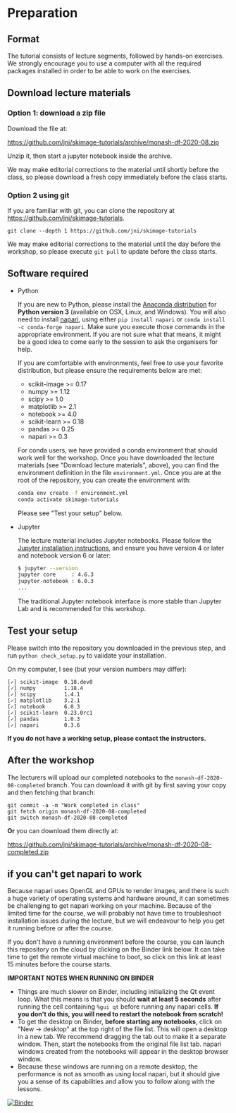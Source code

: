 # Preparation

## Format

The tutorial consists of lecture segments, followed by hands-on
exercises. We strongly encourage you to use a computer with all the
required packages installed in order to be able to work on the exercises.

## Download lecture materials

### Option 1: download a zip file

Download the file at:

https://github.com/jni/skimage-tutorials/archive/monash-df-2020-08.zip

Unzip it, then start a jupyter notebook inside the archive.

We may make editorial corrections to the material until shortly before the
class, so please download a fresh copy immediately before the class starts.

### Option 2 using git

If you are familiar with git, you can clone the repository at
https://github.com/jni/skimage-tutorials.

```
git clone --depth 1 https://github.com/jni/skimage-tutorials
```

We may make editorial corrections to the material until the day before
the workshop, so please execute `git pull` to update before the class starts.

## Software required

- Python

  If you are new to Python, please install the
  [Anaconda distribution](https://www.anaconda.com/distribution/) for
  **Python version 3** (available on OSX, Linux, and Windows).
  You will also need to install [napari](https://napari.org), using
  either `pip install napari` or `conda install -c conda-forge napari`.
  Make sure you execute those commands in the appropriate environment. If you
  are not sure what that means, it might be a good idea to come early to the
  session to ask the organisers for help.

  If you are comfortable with environments, feel free to use your favorite
  distribution, but please ensure the requirements below are met:

  - scikit-image >= 0.17
  - numpy >= 1.12
  - scipy >= 1.0
  - matplotlib >= 2.1
  - notebook >= 4.0
  - scikit-learn >= 0.18
  - pandas >= 0.25
  - napari >= 0.3

  For conda users, we have provided a conda environment that should work well
  for the workshop. Once you have downloaded the lecture materials (see
  "Download lecture materials", above), you can find the environment definition
  in the file `environment.yml`. Once you are at the root of the repository,
  you can create the environment with:

  ```bash
  conda env create -f environment.yml
  conda activate skimage-tutorials
  ```

  Please see "Test your setup" below.

- Jupyter

  The lecture material includes Jupyter notebooks.  Please follow the
  [Jupyter installation instructions](http://jupyter.readthedocs.io/en/latest/install.html),
  and ensure you have version 4 or later and notebook version 6 or later:

  ```bash
  $ jupyter --version
  jupyter core     : 4.6.3
  jupyter-notebook : 6.0.3
  ...
  ```

  The traditional Jupyter notebook interface is more stable than Jupyter Lab and is recommended for this workshop.

## Test your setup

Please switch into the repository you downloaded in the previous step,
and run `python check_setup.py` to validate your installation.

On my computer, I see (but your version numbers may differ):

```
[✓] scikit-image  0.18.dev0
[✓] numpy         1.18.4
[✓] scipy         1.4.1
[✓] matplotlib    3.2.1
[✓] notebook      6.0.3
[✓] scikit-learn  0.23.0rc1
[✓] pandas        1.0.3
[✓] napari        0.3.6
```

**If you do not have a working setup, please contact the instructors.**

## After the workshop

The lecturers will upload our completed notebooks to the
`monash-df-2020-08-completed` branch. You can download it with git by first
saving your copy and then fetching that branch:

```
git commit -a -m "Work completed in class"
git fetch origin monash-df-2020-08-completed
git switch monash-df-2020-08-completed
```

**Or** you can download them directly at:

https://github.com/jni/skimage-tutorials/archive/monash-df-2020-08-completed.zip

## if you can't get napari to work

Because napari uses OpenGL and GPUs to render images, and there is such a huge
variety of operating systems and hardware around, it can sometimes be
challenging to get napari working on your machine. Because of the limited time
for the course, we will probably not have time to troubleshoot installation
issues during the lecture, but we will endeavour to help you get it running
before or after the course.

If you don't have a running environment before the course, you can launch this
repository on the cloud by clicking on the Binder link below. It can take time
to get the remote virtual machine to boot, so click on this link at least 15
minutes before the course starts.

**IMPORTANT NOTES WHEN RUNNING ON BINDER**

- Things are much slower on Binder, including initializing the Qt event loop.
  What this means is that you should **wait at least 5 seconds** after running
  the cell containing `%gui qt` before running any napari cells. **If you don't
  do this, you will need to restart the notebook from scratch!**
- To get the desktop on Binder, **before starting any notebooks**, click on
  "New → desktop" at the top right of the file list. This will open a desktop
  in a new tab. We recommend dragging the tab out to make it a separate window.
  Then, start the notebooks from the original file list tab. napari windows
  created from the notebooks will appear in the desktop browser window.
- Because these windows are running on a remote desktop, the performance is not
  as smooth as using local napari, but it should give you a sense of its
  capabilities and allow you to follow along with the lessons.

[![Binder](https://mybinder.org/badge_logo.svg)](https://mybinder.org/v2/gh/jni/skimage-tutorials/monash-df-2020-08)
